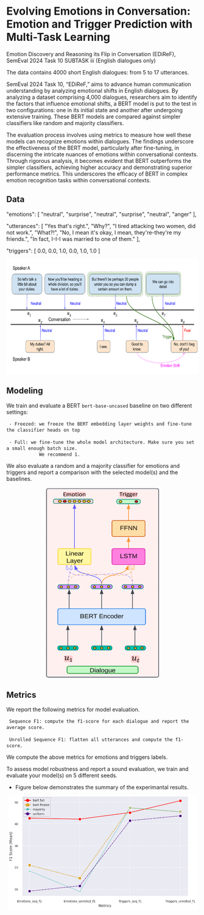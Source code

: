 # Evolving Emotions in Conversation: Emotion and Trigger Prediction with Multi-Task Learning
Emotion Discovery and Reasoning its Flip in Conversation (EDiReF), SemEval 2024 Task 10 SUBTASK iii (English dialogues only) 

The data contains 4000 short English dialogues: from 5 to 17 utterances.

SemEval 2024 Task 10, “EDiReF,” aims to advance human communication understanding by analyzing emotional shifts in English dialogues. By analyzing a dataset comprising 4,000 dialogues, researchers aim to identify the factors that influence emotional shifts, a BERT model is put to the test in two configurations: one in its initial state and another after undergoing extensive training. These BERT models are compared against simpler classifiers like random and majority classifiers. 

The evaluation process involves using metrics to measure how well these models can recognize emotions within dialogues. The findings underscore the effectiveness of the BERT model, particularly after fine-tuning, in discerning the intricate nuances of emotions within conversational contexts. Through rigorous analysis, it becomes evident that BERT outperforms the simpler classifiers, achieving higher accuracy and demonstrating superior performance metrics. This underscores the efficacy of BERT in complex emotion recognition tasks within conversational contexts.

## Data
"emotions":
[
   "neutral",
   "surprise",
   "neutral",
   "surprise",
   "neutral",
   "anger"
],

"utterances":
[
   "Yes that's right.",
   "Why?",
   "I tired attacking two women, did not work.",
   "What?!",
   "No, I mean it's okay, I mean, they're-they're my friends.",
   "In fact, I-I-I was married to one of them."
],

"triggers":
[
   0.0,
   0.0,
   1.0,
   0.0,
   1.0,
   1.0
]
<p align="center">
    <img src="imgs/efr-eg-2.png", style="width: 600px; height: 300px;"/></center>
</p>


## Modeling

We train and evaluate a BERT `bert-base-uncased` baseline on two different settings:

     - Freezed: we freeze the BERT embedding layer weights and fine-tune the classifier heads on top
     
     - Full: we fine-tune the whole model architecture. Make sure you set a small enough batch size. 
                We recommend 1.

We also evaluate a random and a majority classifier for emotions and triggers and report a comparison with the selected model(s) and the baselines.
<p align="center">
    <img src="imgs/model.png", style="width: 300px; height: 500px;"/></center>
</p>

## Metrics

We report the following metrics for model evaluation.

     Sequence F1: compute the f1-score for each dialogue and report the average score.

     Unrolled Sequence F1: flatten all utterances and compute the f1-score.

We compute the above metrics for emotions and triggers labels.

To assess model robustness and report a sound evaluation, we train and evaluate your model(s) on 5 different seeds.

* Figure below demonstrates the summary of the experimantal results.
<p align="center">
    <img src="imgs/comparison.png", style="width: 500px; height: 300px;"/></center>
</p>


